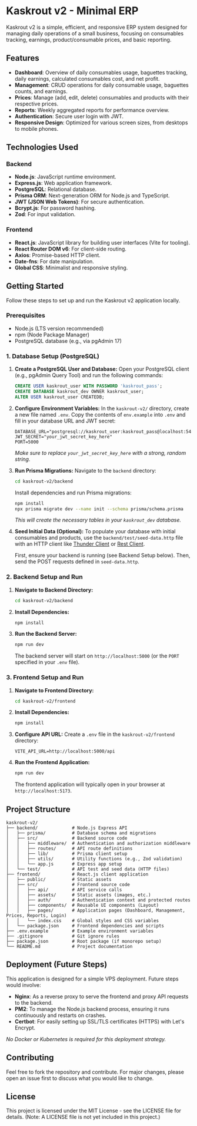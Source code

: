 # Kaskrout v2 - Minimal ERP

Kaskrout v2 is a simple, efficient, and responsive ERP system designed for managing daily operations of a small business, focusing on consumables tracking, earnings, product/consumable prices, and basic reporting.

## Features

-   **Dashboard**: Overview of daily consumables usage, baguettes tracking, daily earnings, calculated consumables cost, and net profit.
-   **Management**: CRUD operations for daily consumable usage, baguettes counts, and earnings.
-   **Prices**: Manage (add, edit, delete) consumables and products with their respective prices.
-   **Reports**: Weekly aggregated reports for performance overview.
-   **Authentication**: Secure user login with JWT.
-   **Responsive Design**: Optimized for various screen sizes, from desktops to mobile phones.

## Technologies Used

### Backend

-   **Node.js**: JavaScript runtime environment.
-   **Express.js**: Web application framework.
-   **PostgreSQL**: Relational database.
-   **Prisma ORM**: Next-generation ORM for Node.js and TypeScript.
-   **JWT (JSON Web Tokens)**: For secure authentication.
-   **Bcrypt.js**: For password hashing.
-   **Zod**: For input validation.

### Frontend

-   **React.js**: JavaScript library for building user interfaces (Vite for tooling).
-   **React Router DOM v6**: For client-side routing.
-   **Axios**: Promise-based HTTP client.
-   **Date-fns**: For date manipulation.
-   **Global CSS**: Minimalist and responsive styling.

## Getting Started

Follow these steps to set up and run the Kaskrout v2 application locally.

### Prerequisites

-   Node.js (LTS version recommended)
-   npm (Node Package Manager)
-   PostgreSQL database (e.g., via pgAdmin 17)

### 1. Database Setup (PostgreSQL)

1.  **Create a PostgreSQL User and Database:**
    Open your PostgreSQL client (e.g., pgAdmin Query Tool) and run the following commands:

    ```sql
    CREATE USER kaskrout_user WITH PASSWORD 'kaskrout_pass';
    CREATE DATABASE kaskrout_dev OWNER kaskrout_user;
    ALTER USER kaskrout_user CREATEDB;
    ```

2.  **Configure Environment Variables:**
    In the `kaskrout-v2/` directory, create a new file named `.env`.
    Copy the contents of `env.example` into `.env` and fill in your database URL and JWT secret:

    ```
    DATABASE_URL="postgresql://kaskrout_user:kaskrout_pass@localhost:5432/kaskrout_dev"
    JWT_SECRET="your_jwt_secret_key_here"
    PORT=5000
    ```
    *Make sure to replace `your_jwt_secret_key_here` with a strong, random string.*

3.  **Run Prisma Migrations:**
    Navigate to the `backend` directory:
    ```bash
    cd kaskrout-v2/backend
    ```
    Install dependencies and run Prisma migrations:
    ```bash
    npm install
    npx prisma migrate dev --name init --schema prisma/schema.prisma
    ```
    *This will create the necessary tables in your `kaskrout_dev` database.*

4.  **Seed Initial Data (Optional):**
    To populate your database with initial consumables and products, use the `backend/test/seed-data.http` file with an HTTP client like [Thunder Client](https://marketplace.visualstudio.com/items?itemName=rangav.vscode-thunder-client) or [Rest Client](https://marketplace.visualstudio.com/items?itemName=humao.rest-client).

    First, ensure your backend is running (see Backend Setup below). Then, send the POST requests defined in `seed-data.http`.

### 2. Backend Setup and Run

1.  **Navigate to Backend Directory:**
    ```bash
    cd kaskrout-v2/backend
    ```

2.  **Install Dependencies:**
    ```bash
    npm install
    ```

3.  **Run the Backend Server:**
    ```bash
    npm run dev
    ```
    The backend server will start on `http://localhost:5000` (or the `PORT` specified in your `.env` file).

### 3. Frontend Setup and Run

1.  **Navigate to Frontend Directory:**
    ```bash
    cd kaskrout-v2/frontend
    ```

2.  **Install Dependencies:**
    ```bash
    npm install
    ```

3.  **Configure API URL:**
    Create a `.env` file in the `kaskrout-v2/frontend` directory:
    ```
    VITE_API_URL=http://localhost:5000/api
    ```

4.  **Run the Frontend Application:**
    ```bash
    npm run dev
    ```
    The frontend application will typically open in your browser at `http://localhost:5173`.

## Project Structure

```
kaskrout-v2/
├── backend/             # Node.js Express API
│   ├── prisma/          # Database schema and migrations
│   ├── src/             # Backend source code
│   │   ├── middleware/  # Authentication and authorization middleware
│   │   ├── routes/      # API route definitions
│   │   ├── lib/         # Prisma client setup
│   │   ├── utils/       # Utility functions (e.g., Zod validation)
│   │   └── app.js       # Express app setup
│   └── test/            # API test and seed data (HTTP files)
├── frontend/            # React.js client application
│   ├── public/          # Static assets
│   ├── src/             # Frontend source code
│   │   ├── api/         # API service calls
│   │   ├── assets/      # Static assets (images, etc.)
│   │   ├── auth/        # Authentication context and protected routes
│   │   ├── components/  # Reusable UI components (Layout)
│   │   ├── pages/       # Application pages (Dashboard, Management, Prices, Reports, Login)
│   │   └── index.css    # Global styles and CSS variables
│   └── package.json     # Frontend dependencies and scripts
├── .env.example         # Example environment variables
├── .gitignore           # Git ignore rules
├── package.json         # Root package (if monorepo setup)
└── README.md            # Project documentation
```

## Deployment (Future Steps)

This application is designed for a simple VPS deployment. Future steps would involve:

-   **Nginx**: As a reverse proxy to serve the frontend and proxy API requests to the backend.
-   **PM2**: To manage the Node.js backend process, ensuring it runs continuously and restarts on crashes.
-   **Certbot**: For easily setting up SSL/TLS certificates (HTTPS) with Let's Encrypt.

*No Docker or Kubernetes is required for this deployment strategy.*

## Contributing

Feel free to fork the repository and contribute. For major changes, please open an issue first to discuss what you would like to change.

## License

This project is licensed under the MIT License - see the LICENSE file for details. (Note: A LICENSE file is not yet included in this project.)
